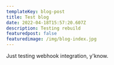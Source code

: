 ```yaml
---
templateKey: blog-post
title: Test blog
date: 2022-04-18T15:57:20.607Z
description: Testing rebuild
featuredpost: false
featuredimage: /img/blog-index.jpg
---
```

Just testing webhook integration, y'know.